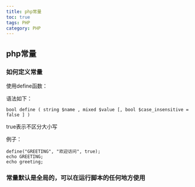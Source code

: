 ```yaml
---
title: php常量
toc: true
tags: PHP
category: PHP
---
```


## php常量

<!-- more -->

### 如何定义常量

使用define函数：

语法如下：

	bool define ( string $name , mixed $value [, bool $case_insensitive = false ] ) 

true表示不区分大小写
	
例子：

	define("GREETING", "欢迎访问", true);
	echo GREETING;
	echo greeting;

### 常量默认是全局的，可以在运行脚本的任何地方使用	